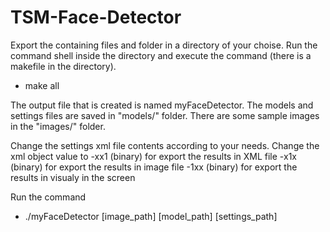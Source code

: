 # TSM-Face-Detector

Export the containing files and folder in a directory of your choise.
Run the command shell inside the directory and execute the command (there is a makefile in the directory).
- make all

The output file that is created is named myFaceDetector.
The models and settings files are saved in "models/" folder.
There are some sample images in the "images/" folder.

Change the settings xml file contents according to your needs.
Change the <outputType> xml object value to
-xx1 (binary) for export the results in XML file
-x1x (binary) for export the results in image file
-1xx (binary) for export the results in visualy in the screen

Run the command
- ./myFaceDetector [image_path] [model_path] [settings_path]

